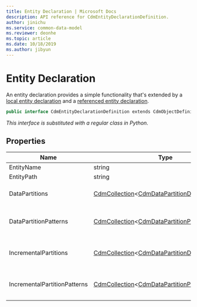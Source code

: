 ```yaml
---
title: Entity Declaration | Microsoft Docs
description: API reference for CdmEntityDeclarationDefinition.
author: jinichu
ms.service: common-data-model
ms.reviewer: deonhe 
ms.topic: article
ms.date: 10/18/2019
ms.author: jibyun
---
```


# Entity Declaration

An entity declaration provides a simple functionality that's extended by a [local entity declaration](localentitydeclaration.md) and a [referenced entity declaration](referencedentitydeclaration.md).

```csharp
public interface CdmEntityDeclarationDefinition extends CdmObjectDefinition, CdmFileStatus
```
*This interface is substituted with a regular class in Python.*

## Properties
|Name|Type|Description|SDK|
|---|---|---|---|
|EntityName|string|The entity's name.|1.0|
|EntityPath|string|The entity's path.|1.0|
|DataPartitions|[CdmCollection](collection.md)\<[CdmDataPartitionDefinition](datapartition.md)>|The data partitions, implemented only by [LocalEntityDeclaration](localentitydeclaration.md).|1.0|
|DataPartitionPatterns|[CdmCollection](collection.md)\<[CdmDataPartitionPatternDefinition](datapartitionpattern.md)>|The data partition patterns, implemented only by [LocalEntityDeclaration](localentitydeclaration.md).|1.0|
|IncrementalPartitions|[CdmCollection](collection.md)\<[CdmDataPartitionDefinition](datapartition.md)>|The incremental partitions, implemented only by [LocalEntityDeclaration](localentitydeclaration.md).|1.6|
|IncrementalPartitionPatterns|[CdmCollection](collection.md)\<[CdmDataPartitionPatternDefinition](datapartitionpattern.md)>|The incremental partition patterns, implemented only by [LocalEntityDeclaration](localentitydeclaration.md).|1.6|

